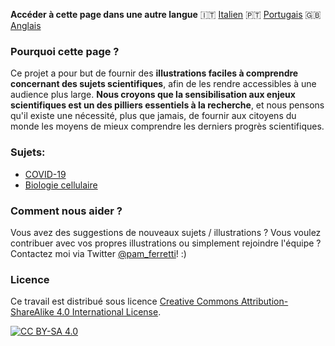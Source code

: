 **Accéder à cette page dans une autre langue** 🇮🇹  [Italien](../it/) 🇵🇹 [Portugais](../pt/) 🇬🇧 [Anglais](../)

### Pourquoi cette page ?

Ce projet a pour but de fournir des **illustrations faciles à comprendre concernant des sujets scientifiques**, afin de les rendre accessibles à une audience plus large.
**Nous croyons que la sensibilisation aux enjeux scientifiques est un des pilliers essentiels à la recherche**, et nous pensons qu'il existe une nécessité, plus que jamais, de fournir aux citoyens du monde les moyens de mieux comprendre les derniers progrès scientifiques.

### Sujets:

- [COVID-19](COVID-19/)
- [Biologie cellulaire](Cell_Biology/)

### Comment nous aider ?

Vous avez des suggestions de nouveaux sujets / illustrations ? Vous voulez contribuer avec vos propres illustrations ou simplement rejoindre l'équipe ?
Contactez moi via Twitter [@pam_ferretti](https://twitter.com/pam_ferretti)! :)

### Licence

Ce travail est distribué sous licence
[Creative Commons Attribution-ShareAlike 4.0 International License][cc-by-sa].

[![CC BY-SA 4.0][cc-by-sa-image]][cc-by-sa]

[cc-by-sa]: http://creativecommons.org/licenses/by-sa/4.0/
[cc-by-sa-image]: https://licensebuttons.net/l/by-sa/4.0/88x31.png
[cc-by-sa-shield]: https://img.shields.io/badge/License-CC%20BY--SA%204.0-lightgrey.svg
